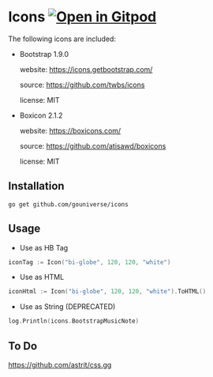 # Icons <a href="https://github.com/gouniverse/icons" style="float:right:"><img src="https://gitpod.io/button/open-in-gitpod.svg" alt="Open in Gitpod" loading="lazy"></a>

The following icons are included:

- Bootstrap 1.9.0 

  website: https://icons.getbootstrap.com/
  
  source: https://github.com/twbs/icons
  
  license: MIT
  
- Boxicon 2.1.2

  website: https://boxicons.com/
  
  source: https://github.com/atisawd/boxicons 
  
  license: MIT
  
## Installation

```
go get github.com/gouniverse/icons
```

## Usage


- Use as HB Tag

```go
iconTag := Icon("bi-globe", 120, 120, "white")
```

- Use as HTML

```go
iconHtml := Icon("bi-globe", 120, 120, "white").ToHTML()
```

- Use as String (DEPRECATED)

```go
log.Println(icons.BootstrapMusicNote)
```

## To Do

https://github.com/astrit/css.gg
